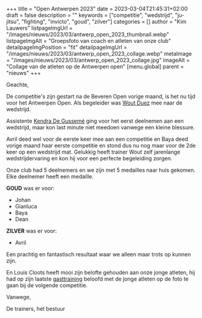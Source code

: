 +++
title = "Open Antwerpen 2023"
date = 2023-03-04T21:45:31+02:00
draft = false
description = ""
keywords = ["competitie", "wedstrijd", "ju-jitsu", "fighting", "invicto", "goud", "zilver"]
categories = []
author = "Kim Lauwers"
listpageImgUrl = "/images/nieuws/2023/03/antwerp_open_2023_thumbnail.webp"
listpageImgAlt = "Groepsfoto van coach en atleten van onze club"
detailpageImgPosition = "fit"
detailpageImgUrl = "/images/nieuws/2023/03/antwerp_open_2023_collage.webp"
metaImage = "/images/nieuws/2023/03/antwerp_open_2023_collage.jpg"
imageAlt = "Collage van de atleten op de Antwerpen open"
[menu.global]
    parent = "nieuws"
+++

Geachte,

De competitie's zijn gestart na de Beveren Open vorige maand, is het nu tijd voor het Antwerpen Open.
Als begeleider was [Wout Duez](/trainers/#Wout_Duez) mee naar de wedstrijd.

Assistente [Kendra De Gussemé](/trainers/#Kendra_De%20Gussem%c3%a9) ging voor het eerst deelnemen aan een wedstrijd, maar kon last minute niet meedoen vanwege een kleine blessure.

Avril deed wel voor de eerste keer mee aan een competitie en Baya deed vorige maand haar eerste competitie en stond dus nu nog maar voor de 2de keer op een wedstrijd mat.
Gelukkig heeft trainer Wout zelf jarenlange wedstrijdervaring en kon hij voor een perfecte begeleiding zorgen.

Onze club had 5 deelnemers en we zijn met 5 medailles naar huis gekomen.
Elke deelnemer heeft een medaille.

**GOUD** was er voor:
* Johan
* Gianluca
* Baya
* Dean

**ZILVER** was er voor:
* Avril

Een prachtig en fantastisch resultaat waar we alleen maar trots op kunnen zijn.

En Louis Cloots heeft mooi zijn belofte gehouden aan onze jonge atleten, hij had op zijn laatste [gasttraining](/nieuws/2023/02/22/gasttraining-louis-cloots-kata-guruma/) beloofd met de jonge atleten op de foto te gaan bij de volgende competitie.

Vanwege,

De trainers, het bestuur